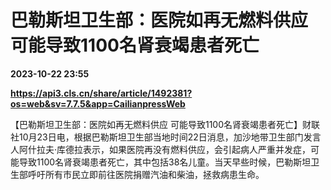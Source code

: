 # 巴勒斯坦卫生部：医院如再无燃料供应 可能导致1100名肾衰竭患者死亡

**2023-10-22 23:55**

**https://api3.cls.cn/share/article/1492381?os=web&sv=7.7.5&app=CailianpressWeb**

【巴勒斯坦卫生部：医院如再无燃料供应 可能导致1100名肾衰竭患者死亡】财联社10月23日电，根据巴勒斯坦卫生部当地时间22日消息，加沙地带卫生部门发言人阿什拉夫·库德拉表示，如果医院再没有燃料供应，会引起病人严重并发症，可能导致1100名肾衰竭患者死亡，其中包括38名儿童。当天早些时候，巴勒斯坦卫生部呼吁所有市民立即前往医院捐赠汽油和柴油，拯救病患生命。